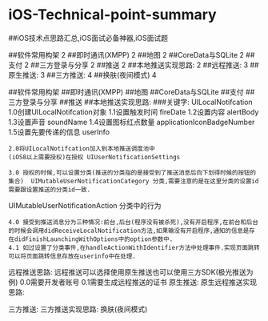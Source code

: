 # iOS-Technical-point-summary
##iOS技术点思路汇总,iOS面试必备神器,iOS面试题

##软件常用构架	2
##即时通讯(XMPP)	2
##地图	2
##CoreData与SQLite	2
##支付	2
##三方登录与分享	2
##推送	2
##本地推送实现思路:	2
##远程推送:	3
##原生推送:	3
##三方推送:	4
##换肤(夜间模式)	4



##软件常用构架
##即时通讯(XMPP)
##地图
##CoreData与SQLite
##支付
##三方登录与分享
##推送
##本地推送实现思路:
###关键字: UILocalNotifcation
 	1.0创建UILocalNotifcation对象
 	1.1设置触发时间 fireDate
 	1.2设置内容 alertBody
 	1.3设置声音 soundName
 	1.4设置图标红点数量 applicationIconBadgeNumber
	1.5设置先要传递的信息 userInfo
 	
	2.0将UILocalNotifcation加入到本地推送调度池中
 	(iOS8以上需要授权)在授权 UIUserNotificationSettings

	3.0 授权的时候,可以设置分类(推送的分类指的是接受到了推送消息后向下划得时候的按钮的集合)  UIMutableUserNotificationCategory 分类,需要注意的是在这里分类的设置id需要跟设置推送的分类id一致.
UIMutableUserNotificationAction 分类中的行为

	4.0 接受到推送消息分为三种情况:前台,后台(程序没有被杀死),没有开启程序,在前台和后台的时候会调用didReceiveLocalNotification方法,如果输没有开启程序,通知的信息是存在didFinishLaunchingWithOptions中的option参数中.
	4.1 如过设置了分类事件,在handleActionWithIdentifier方法中处理事件.实现页面跳转可以将页面跳转信息存放在userinfo中在处理.

远程推送思路:
远程推送可以选择使用原生推送也可以使用三方SDK(极光推送为例)
0.0需要开发者账号
0.1需要生成远程推送的证书
原生推送:
	原生远程推送实现思路: 


三方推送:
	三方推送实现思路:
换肤(夜间模式)
